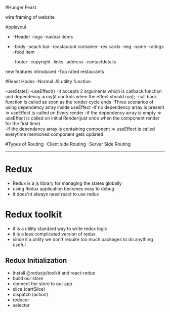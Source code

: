 #Hunger Feast

wire framing of website

Applayout

- -Header
  -logo
  -navbar items
- -body
  -seach bar
  -reastaurant container
  -res cards
  -img
  -name
  -ratings
  -food item

  -footer
  -copyright
  -links
  -address
  -contactdetails

new features introduced
-Top rated restaurants

#React Hooks
-Normal JS utility function

-useState()
-useEffect()
  -It accepts 2 arguments which is callback function and dependency array(it controls when the effect should run);
  -call back function is called as soon as the render cycle ends
  -Three scenarios of using dependency array inside useEffect
    -if no dependency array is present => useEffect is called on Every render 
    -if the dependency array is empty => useEffect is called on initial Render(just once when the component render for the first time)\
    -if the dependency array is containing component => useEffect is called everytime mentioned component gets updated


#Types of Routing
  -Client side Routing 
  -Server Side Routing
  
-----------
# Redux
 - Redux is a js library for managing the states globally
 - using Redux application becomes easy to debug
 - it does'nt always need react to use redux 

# Redux toolkit
- it is a utility standard way to write redux logic
- it is a less complicated version of redux
- since it a utility we don't require too much packages to do anything useful

## Redux Initialization
- Install @reduxjs/toolkit and react-redux
- build our store
- connect the store to our app
- slice (cartSlice)
- dispatch (action)
- reducer
- selector




